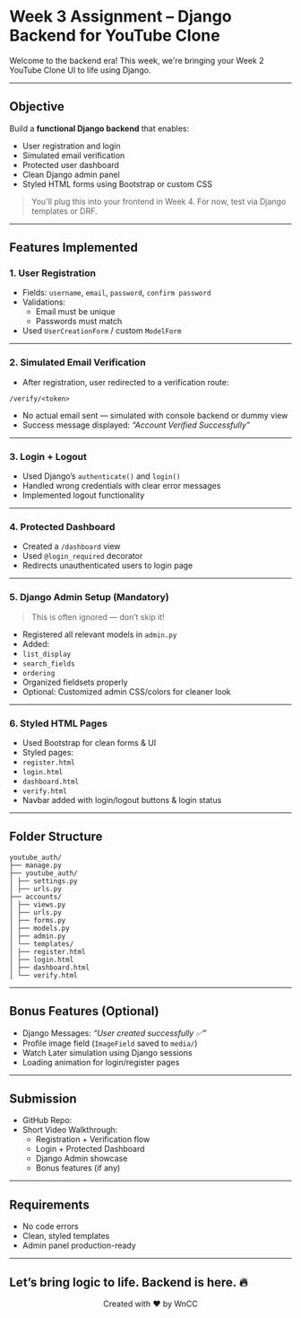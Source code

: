 # Week 3 Assignment – Django Backend for YouTube Clone

Welcome to the backend era! This week, we're bringing your Week 2 YouTube Clone UI to life using Django.

---

## Objective

Build a **functional Django backend** that enables:

- User registration and login
- Simulated email verification
- Protected user dashboard
- Clean Django admin panel
- Styled HTML forms using Bootstrap or custom CSS

> You'll plug this into your frontend in Week 4. For now, test via Django templates or DRF.

---

## Features Implemented

### 1. User Registration
- Fields: `username`, `email`, `password`, `confirm password`
- Validations:
  - Email must be unique
  - Passwords must match
- Used `UserCreationForm` / custom `ModelForm`

---

### 2. Simulated Email Verification
- After registration, user redirected to a verification route:
```
/verify/<token>
```
- No actual email sent — simulated with console backend or dummy view
- Success message displayed: _“Account Verified Successfully”_

---

### 3. Login + Logout
- Used Django’s `authenticate()` and `login()`
- Handled wrong credentials with clear error messages
- Implemented logout functionality

---

### 4. Protected Dashboard
- Created a `/dashboard` view
- Used `@login_required` decorator
- Redirects unauthenticated users to login page

---

### 5. Django Admin Setup (Mandatory)
> This is often ignored — don’t skip it!
- Registered all relevant models in `admin.py`
- Added:
- `list_display`
- `search_fields`
- `ordering`
- Organized fieldsets properly
- Optional: Customized admin CSS/colors for cleaner look

---

### 6. Styled HTML Pages
- Used Bootstrap for clean forms & UI
- Styled pages:
- `register.html`
- `login.html`
- `dashboard.html`
- `verify.html`
- Navbar added with login/logout buttons & login status

---

## Folder Structure

```
youtube_auth/
├── manage.py
├── youtube_auth/
│ ├── settings.py
│ ├── urls.py
├── accounts/
│ ├── views.py
│ ├── urls.py
│ ├── forms.py
│ ├── models.py
│ ├── admin.py
│ └── templates/
│ ├── register.html
│ ├── login.html
│ ├── dashboard.html
│ └── verify.html
```
---

## Bonus Features (Optional)
- Django Messages: _“User created successfully ✅”_
- Profile image field (`ImageField` saved to `media/`)
- Watch Later simulation using Django sessions
- Loading animation for login/register pages

---

## Submission

- GitHub Repo:
- Short Video Walkthrough:
  - Registration + Verification flow
  - Login + Protected Dashboard
  - Django Admin showcase
  - Bonus features (if any)

---

## Requirements

- No code errors 
- Clean, styled templates 
- Admin panel production-ready 

---

Let’s bring logic to life. Backend is here. 🔥
---
<p align="center">Created with ❤️ by WnCC</p>

